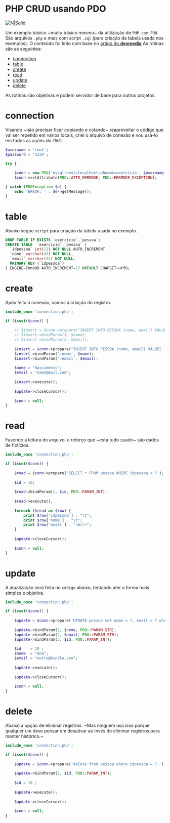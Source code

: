 # PHP CRUD usando PDO #

[![N|Solid](https://www.atlantasky.com/wp-content/uploads/2013/08/PHP-Mysql.png)](#)

Um exemplo básico ~muito básico mesmo~ da utilização de `PHP com PDO`. São arquivos `.php` e mais com script `.sql` (para criação da tabela usada nos exemplos). O conteúdo foi feito com base no [artigo do **devmedia**](https://www.devmedia.com.br/introducao-ao-php-pdo/24973)
As rotinas são as seguintes:
* [connection](#connection)
* [table](#table)
* [create](#create)
* [read](#read)
* [update](#update)
* [delete](#delete)

As rotinas são objetivas e podem servidor de base para outros projetos.

# connection #
Visando ~não precisar ficar copiando e colando~ reaproveitar o código que vai ser repetido em vários locais, criei o arquivo de conexão e vou usa-lo em todos as ações do `CRUD`.
```php
$username = 'root';
$password = '1234';

try {
    
    $conn = new PDO('mysql:host=localhost;dbname=exercicio', $username, $password);
    $conn->setAttribute(PDO::ATTR_ERRMODE, PDO::ERRMODE_EXCEPTION);

} catch (PDOException $e) {
    echo 'ERROR: ' . $e->getMessage();
}
``` 

# table #
Abaixo segue `script` para criação da tabela usada no exemplo.
```sql
DROP TABLE IF EXISTS `exercicio`.`pessoa`;
CREATE TABLE  `exercicio`.`pessoa` (
  `idpessoa` int(11) NOT NULL AUTO_INCREMENT,
  `nome` varchar(45) NOT NULL,
  `email` varchar(45) NOT NULL,
  PRIMARY KEY (`idpessoa`)
) ENGINE=InnoDB AUTO_INCREMENT=17 DEFAULT CHARSET=utf8;

```

# create #
Após feita a conexão, vamos a criação do registro.
```php
include_once 'connection.php';

if (isset($conn)) {
    
    // $insert = $conn->prepare("INSERT INTO PESSOA (nome, email) VALUES (?, ?)");
    // $insert->bindParam(1, $nome);
    // $insert->bindParam(2, $email);
    
    $insert = $conn->prepare("INSERT INTO PESSOA (nome, email) VALUES (:nome, :email)");
    $insert->bindParam(':nome', $nome);
    $insert->bindParam(':email', $email);
    
    $nome = 'Nascimento';
    $email = 'name@mail.com';
    
    $insert->execute();
    
    $update->closeCursor();
    
    $conn = null;
}
```


# read #
Fazendo a leitura do arquivo, e reforço que ~esta tudo zuado~ são dados de fictícios.
```php
include_once 'connection.php';

if (isset($conn)) {
    
    $read = $conn->prepare('SELECT * FROM pessoa WHERE idpessoa < ?');
    
    $id = 10;
    
    $read->bindParam(1, $id, PDO::PARAM_INT);
    
    $read->execute();
    
    foreach ($read as $row) {
        print $row['idpessoa'] . "\t";
        print $row['nome'] . "\t";
        print $row['email'] . "<br/>";
    }
    
    $update->closeCursor();
    
    $conn = null;
} 
```

# update #
A atualização será feita no `código` abaixo, tentando ater a forma mais simples e objetiva.
```php
include_once 'connection.php';

if (isset($conn)) {
    
    $update = $conn->prepare('UPDATE pessoa set nome = ?, email = ? where idpessoa = ?;');
    
    $update->bindParam(1, $nome, PDO::PARAM_STR);
    $update->bindParam(2, $email, PDO::PARAM_STR);
    $update->bindParam(3, $id, PDO::PARAM_INT);
    
    $id    = 10 ;
    $nome  = "Ana";
    $email = "outro@kindle.com";
    
    $update->execute();
    
    $update->closeCursor();
    
    $conn = null;
}
```

# delete #
Abaixo a opção de eliminar registros. ~Mas ninguem usa isso porque qualquer um deve pensar em desativar ao invés de eliminar registros para manter histórico.~
```php
include_once 'connection.php';

if (isset($conn)) {
    
    $update = $conn->prepare('delete from pessoa where idpessoa = ?;');
    
    $update->bindParam(1, $id, PDO::PARAM_INT);
    
    $id = 10 ;
    
    $update->execute();
    
    $update->closeCursor();
    
    $conn = null;
}
```

